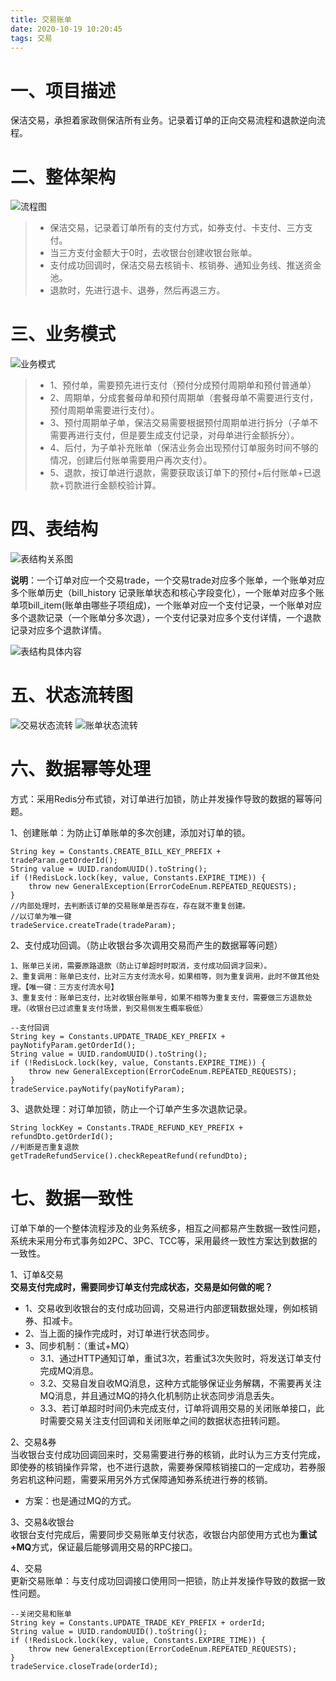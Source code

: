 ```yaml
---
title: 交易账单
date: 2020-10-19 10:20:45
tags: 交易
---
```


# 一、项目描述

保洁交易，承担着家政侧保洁所有业务。记录着订单的正向交易流程和退款逆向流程。

<!--more-->  

# 二、整体架构
![流程图](2020-10-19-交易账单/交易流程图.png)

> * 保洁交易，记录着订单所有的支付方式，如券支付、卡支付、三方支付。
> * 当三方支付金额大于0时，去收银台创建收银台账单。
> * 支付成功回调时，保洁交易去核销卡、核销券、通知业务线、推送资金池。
> * 退款时，先进行退卡、退券，然后再退三方。


# 三、业务模式
![业务模式](2020-10-19-交易账单/业务模式.png)

> * 1、预付单，需要预先进行支付（预付分成预付周期单和预付普通单）
> * 2、周期单，分成套餐母单和预付周期单（套餐母单不需要进行支付，预付周期单需要进行支付）。
> * 3、预付周期单子单，保洁交易需要根据预付周期单进行拆分（子单不需要再进行支付，但是要生成支付记录，对母单进行金额拆分）。
> * 4、后付，为子单补充账单（保洁业务会出现预付订单服务时间不够的情况，创建后付账单需要用户再次支付）。
> * 5、退款，按订单进行退款，需要获取该订单下的预付+后付账单+已退款+罚款进行金额校验计算。


# 四、表结构
![表结构关系图](2020-10-19-交易账单/表结构关系图.png)

**说明**：一个订单对应一个交易trade，一个交易trade对应多个账单，一个账单对应多个账单历史（bill_history 记录账单状态和核心字段变化），一个账单对应多个账单项bill_item(账单由哪些子项组成)，一个账单对应一个支付记录，一个账单对应多个退款记录（一个账单分多次退），一个支付记录对应多个支付详情，一个退款记录对应多个退款详情。

![表结构具体内容](2020-10-19-交易账单/表结构具体内容.png)


# 五、状态流转图
![交易状态流转](2020-10-19-交易账单/交易状态流转.png)
![账单状态流转](2020-10-19-交易账单/账单状态流转.png)


# 六、数据幂等处理
方式：采用Redis分布式锁，对订单进行加锁，防止并发操作导致的数据的幂等问题。

1、创建账单：为防止订单账单的多次创建，添加对订单的锁。
```
String key = Constants.CREATE_BILL_KEY_PREFIX + tradeParam.getOrderId();
String value = UUID.randomUUID().toString();
if (!RedisLock.lock(key, value, Constants.EXPIRE_TIME)) {
    throw new GeneralException(ErrorCodeEnum.REPEATED_REQUESTS);
}    
//内部处理时，去判断该订单的交易账单是否存在，存在就不重复创建。
//以订单为唯一键
tradeService.createTrade(tradeParam);
```
2、支付成功回调。（防止收银台多次调用交易而产生的数据幂等问题）  

    1、账单已关闭，需要原路退款（防止订单超时时取消，支付成功回调才回来）。
    2、重复调用：账单已支付，比对三方支付流水号，如果相等，则为重复调用，此时不做其他处理。【唯一键：三方支付流水号】
    3、重复支付：账单已支付，比对收银台账单号，如果不相等为重复支付，需要做三方退款处理。（收银台已过滤重复支付场景，到交易侧发生概率极低）
```
--支付回调
String key = Constants.UPDATE_TRADE_KEY_PREFIX + payNotifyParam.getOrderId();
String value = UUID.randomUUID().toString();
if (!RedisLock.lock(key, value, Constants.EXPIRE_TIME)) {
    throw new GeneralException(ErrorCodeEnum.REPEATED_REQUESTS);
}
tradeService.payNotify(payNotifyParam);
```
3、退款处理：对订单加锁，防止一个订单产生多次退款记录。
```
String lockKey = Constants.TRADE_REFUND_KEY_PREFIX + refundDto.getOrderId();
//判断是否重复退款
getTradeRefundService().checkRepeatRefund(refundDto);
```

# 七、数据一致性
订单下单的一个整体流程涉及的业务系统多，相互之间都易产生数据一致性问题，系统未采用分布式事务如2PC、3PC、TCC等，采用最终一致性方案达到数据的一致性。 
 
1、订单&交易  
**交易支付完成时，需要同步订单支付完成状态，交易是如何做的呢？**
- 1、交易收到收银台的支付成功回调，交易进行内部逻辑数据处理，例如核销券、扣减卡。
- 2、当上面的操作完成时，对订单进行状态同步。
- 3、同步机制：（重试+MQ）
    - 3.1、通过HTTP通知订单，重试3次，若重试3次失败时，将发送订单支付完成MQ消息。
    - 3.2、交易自发自收MQ消息，这种方式能够保证业务解耦，不需要再关注MQ消息，并且通过MQ的持久化机制防止状态同步消息丢失。
    - 3.3、若订单超时时间仍未完成支付，订单将调用交易的关闭账单接口，此时需要交易关注支付回调和关闭账单之间的数据状态扭转问题。

2、交易&券  
当收银台支付成功回调回来时，交易需要进行券的核销，此时认为三方支付完成，即使券的核销操作异常，也不进行退款，需要券保障核销接口的一定成功，若券服务宕机这种问题，需要采用另外方式保障通知券系统进行券的核销。
- 方案：也是通过MQ的方式。


3、交易&收银台  
收银台支付完成后，需要同步交易账单支付状态，收银台内部使用方式也为**重试+MQ**方式，保证最后能够调用交易的RPC接口。


4、交易  
更新交易账单：与支付成功回调接口使用同一把锁，防止并发操作导致的数据一致性问题。
```
--关闭交易和账单
String key = Constants.UPDATE_TRADE_KEY_PREFIX + orderId;
String value = UUID.randomUUID().toString();
if (!RedisLock.lock(key, value, Constants.EXPIRE_TIME)) {
    throw new GeneralException(ErrorCodeEnum.REPEATED_REQUESTS);
}
tradeService.closeTrade(orderId);
```
